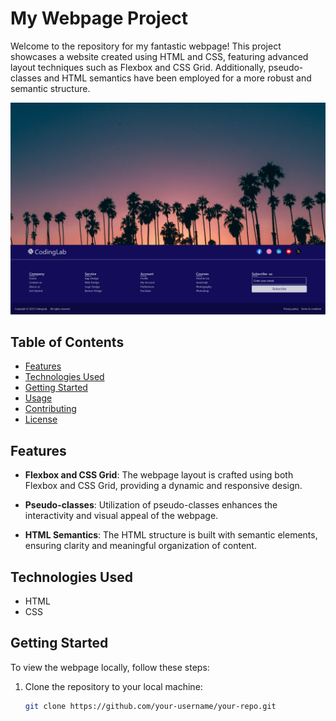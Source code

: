 # My Webpage Project

Welcome to the repository for my fantastic webpage! This project showcases a website created using HTML and CSS, featuring advanced layout techniques such as Flexbox and CSS Grid. Additionally, pseudo-classes and HTML semantics have been employed for a more robust and semantic structure.

![Website screenshot](https://github.com/Abubakar-Tamboli/abufooter/blob/main/images/abu-footer.png)

## Table of Contents
- [Features](#features)
- [Technologies Used](#technologies-used)
- [Getting Started](#getting-started)
- [Usage](#usage)
- [Contributing](#contributing)
- [License](#license)

## Features

- **Flexbox and CSS Grid**: The webpage layout is crafted using both Flexbox and CSS Grid, providing a dynamic and responsive design.

- **Pseudo-classes**: Utilization of pseudo-classes enhances the interactivity and visual appeal of the webpage.

- **HTML Semantics**: The HTML structure is built with semantic elements, ensuring clarity and meaningful organization of content.

## Technologies Used

- HTML
- CSS

## Getting Started

To view the webpage locally, follow these steps:

1. Clone the repository to your local machine:

   ```bash
   git clone https://github.com/your-username/your-repo.git

